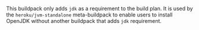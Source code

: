 This buildpack only adds `jdk` as a requirement to the build plan. It is used by the `heroku/jvm-standalone` meta-buildpack to enable users to install OpenJDK without another buildpack that adds `jdk` requirement.
